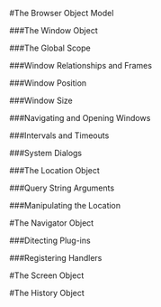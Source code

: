 #The Browser Object Model

###The Window Object

###The Global Scope

###Window Relationships and Frames

###Window Position

###Window Size

###Navigating and Opening Windows

###Intervals and Timeouts

###System Dialogs

###The Location Object

###Query String Arguments

###Manipulating the Location



#The Navigator Object

###Ditecting Plug-ins

###Registering Handlers



#The Screen Object



#The History Object
